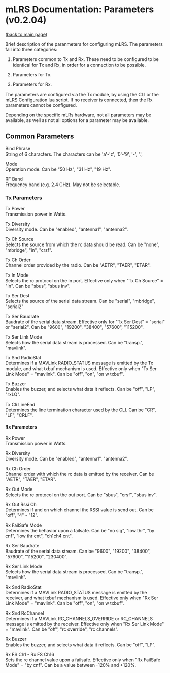 # mLRS Documentation: Parameters (v0.2.04) #

([back to main page](../README.md))


Brief description of the paranmeters for configuring mLRS. The parameters fall into three categories: 

1. Parameters common to Tx and Rx. These need to be configured to be identical for Tx and Rx, in order for a connection to be possible.

2. Parameters for Tx.

3. Parameters for Rx.

The parameters are configured via the Tx module, by using the CLI or the mLRS Configuration lua script. If no receiver is connected, then the Rx parameters cannot be configured.

Depending on the specific mLRs hardware, not all parameters may be available, as well as not all options for a parameter may be available.

## Common Parameters ##

Bind Phrase<br>
String of 6 characters. The characters can be 'a'-'z', '0'-'9', '-', '.', 

Mode<br>
Operation mode. Can be "50 Hz", "31 Hz", "19 Hz".

RF Band<br>
Frequency band (e.g. 2.4 GHz). May not be selectable.

### Tx Parameters ###

Tx Power<br>
Transmission power in Watts.

Tx Diversity<br>
Diversity mode. Can be "enabled", "antenna1", "antenna2". 

Tx Ch Source<br>
Selects the source from which the rc data should be read. Can be "none", "mbridge", "in", "crsf".

Tx Ch Order<br>
Channel order provided by the radio. Can be "AETR", "TAER", "ETAR".

Tx In Mode<br>
Selects the rc protocol on the in port. Effective only when "Tx Ch Source" = "in". Can be "sbus", "sbus inv".

Tx Ser Dest<br>
Selects the source of the serial data stream. Can be "serial", "mbridge", "serial2"

Tx Ser Baudrate<br>
Baudrate of the serial data stream. Effective only for "Tx Ser Dest" = "serial" or "serial2". Can be "9600", "19200", "38400", "57600", "115200".

Tx Ser Link Mode<br>
Selects how the serial data stream is processed. Can be "transp.", "mavlink".

Tx Snd RadioStat<br>
Determines if a MAVLink RADIO_STATUS message is emitted by the Tx module, and what txbuf mechanism is used. Effective only when "Tx Ser Link Mode" = "mavlink". Can be "off", "on", "on w txbuf".

Tx Buzzer<br>
Enables the buzzer, and selects what data it reflects. Can be "off", "LP", "rxLQ".

Tx Cli LineEnd<br>
Determines the line termination character used by the CLI. Can be "CR", "LF", "CRLF".

#### Rx Parameters ####

Rx Power<br>
Transmission power in Watts.

Rx Diversity<br>
Diversity mode. Can be "enabled", "antenna1", "antenna2". 

Rx Ch Order<br>
Channel order with which the rc data is emitted by the receiver. Can be "AETR", "TAER", "ETAR".

Rx Out Mode<br>
Selects the rc protocol on the out port. Can be "sbus", "crsf", "sbus inv".

Rx Out Rssi Ch<br>
Determines if and on which channel the RSSI value is send out. Can be "off", "4" - "12".

Rx FailSafe Mode<br>
Determines the behavior upon a failsafe. Can be "no sig", "low thr", "by cnf", "low thr cnt", "ch1ch4 cnt".

Rx Ser Baudrate<br>
Baudrate of the serial data stream. Can be "9600", "19200", "38400", "57600", "115200", "230400".

Rx Ser Link Mode<br>
Selects how the serial data stream is processed. Can be "transp.", "mavlink".

Rx Snd RadioStat<br>
Determines if a MAVLink RADIO_STATUS message is emitted by the receiver, and what txbuf mechanism is used. Effective only when "Rx Ser Link Mode" = "mavlink". Can be "off", "on", "on w txbuf".

Rx Snd RcChannel<br>
Determines if a MAVLink RC_CHANNELS_OVERRIDE or RC_CHANNELS message is emitted by the receiver. Effective only when "Rx Ser Link Mode" = "mavlink". Can be "off", "rc override", "rc channels".

Rx Buzzer<br>
Enables the buzzer, and selects what data it reflects. Can be "off", "LP".

Rx FS Ch1 - Rx FS Ch16<br>
Sets the rc channel value upon a failsafe. Effective only when "Rx FailSafe Mode" = "by cnf". Can be a value between -120% and +120%.


